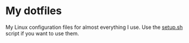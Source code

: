 My dotfiles
===========

My Linux configuration files for almost everything I use. 
Use the [setup.sh](setup.sh) script if you want to use them.
